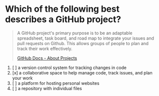 # Which of the following best describes a GitHub project?

> A GitHub project's primary purpose is to be an adaptable spreadsheet, task board, and road map to integrate your issues and pull requests on Github. This allows groups of people to plan and track their work effectively.
> 
> [GitHub Docs - About Projects](https://docs.github.com/en/issues/planning-and-tracking-with-projects/learning-about-projects/about-projects)

1. [ ] a version control system for tracking changes in code
1. [x] a collaborative space to help manage code, track issues, and plan your work
1. [ ] a platform for hosting personal websites
1. [ ] a repository with individual files